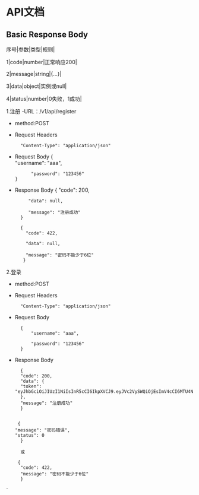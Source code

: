 # API文档
## Basic Response Body

序号|参数|类型|规则|

1|code|number|正常响应200|

2|message|string|{...}|

3|data|object|实例或null|

4|status|number|0失败，1成功|

1.注册
-URL：/v1/api/register
-  method:POST

- Request Headers

        "Content-Type": "application/json"

- Request Body
      {  
            "username": "aaa",  
    
            "password": "123456"    
      }
- Response Body 
        {
           "code": 200,
           
           "data": null,
           
           "message": "注册成功"
        }

        {
          "code": 422,
          
          "data": null,
          
          "message": "密码不能少于6位"
         }
2.登录
-  method:POST

- Request Headers

        "Content-Type": "application/json"

- Request Body

        {  
            "username": "aaa",  
    
            "password": "123456"    
        }
- Response Body

        {
        "code": 200,
        "data": {
        "token":      "eyJhbGciOiJIUzI1NiIsInR5cCI6IkpXVCJ9.eyJVc2VySWQiOjEsImV4cCI6MTU4NzAyOTU1NCwiaWF0IjoxNTg2NDI0NzU0LCJpc3MiOiJoYWNrd2VlayIsInN1YiI6InVzZXIgdG9rZW4ifQ.U35akfANrcQqx2zI25lQAsJFopQMbYawHYKNAVTdGjY"
        },
        "message": "注册成功"
        }

     
       {
      "message": "密码错误",
      "status": 0
        }
        
        或
        
       {
        "code": 422,
        "message": "密码不能少于6位"
        }
`     
        
        
        
        
        
